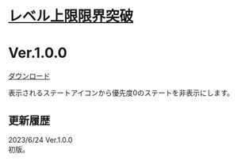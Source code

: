 # [レベル上限限界突破](https://raw.githubusercontent.com/nuun888/MZ/master/NUUN_StateIconHidePriority_0.js)
# Ver.1.0.0  
[ダウンロード](https://raw.githubusercontent.com/nuun888/MZ/master/NUUN_StateIconHidePriority_0.js)

表示されるステートアイコンから優先度0のステートを非表示にします。  

## 更新履歴
2023/6/24 Ver.1.0.0  
初版。  
